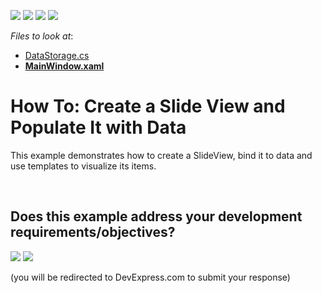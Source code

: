 <!-- default badges list -->
![](https://img.shields.io/endpoint?url=https://codecentral.devexpress.com/api/v1/VersionRange/128641954/21.1.5%2B)
[![](https://img.shields.io/badge/Open_in_DevExpress_Support_Center-FF7200?style=flat-square&logo=DevExpress&logoColor=white)](https://supportcenter.devexpress.com/ticket/details/E4648)
[![](https://img.shields.io/badge/📖_How_to_use_DevExpress_Examples-e9f6fc?style=flat-square)](https://docs.devexpress.com/GeneralInformation/403183)
[![](https://img.shields.io/badge/💬_Leave_Feedback-feecdd?style=flat-square)](#does-this-example-address-your-development-requirementsobjectives)
<!-- default badges end -->
<!-- default file list -->
*Files to look at*:

* [DataStorage.cs](./CS/SlideViewSample/DataStorage.cs)
* **[MainWindow.xaml](./CS/SlideViewSample/MainWindow.xaml)**
<!-- default file list end -->
# How To: Create a Slide View and Populate It with Data


<p>This example demonstrates how to create a SlideView, bind it to data and use templates to visualize its items. </p>

<br/>


<!-- feedback -->
## Does this example address your development requirements/objectives?

[<img src="https://www.devexpress.com/support/examples/i/yes-button.svg"/>](https://www.devexpress.com/support/examples/survey.xml?utm_source=github&utm_campaign=how-to-create-a-slide-view-and-populate-it-with-data-e4648&~~~was_helpful=yes) [<img src="https://www.devexpress.com/support/examples/i/no-button.svg"/>](https://www.devexpress.com/support/examples/survey.xml?utm_source=github&utm_campaign=how-to-create-a-slide-view-and-populate-it-with-data-e4648&~~~was_helpful=no)

(you will be redirected to DevExpress.com to submit your response)
<!-- feedback end -->
